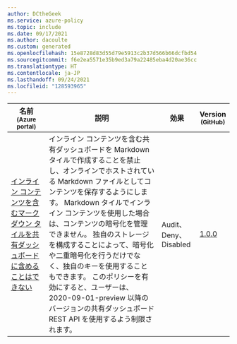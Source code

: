 ```yaml
---
author: DCtheGeek
ms.service: azure-policy
ms.topic: include
ms.date: 09/17/2021
ms.author: dacoulte
ms.custom: generated
ms.openlocfilehash: 15e8728d83d55d79e5913c2b37d566b66dcfbd54
ms.sourcegitcommit: f6e2ea5571e35b9ed3a79a22485eba4d20ae36cc
ms.translationtype: HT
ms.contentlocale: ja-JP
ms.lasthandoff: 09/24/2021
ms.locfileid: "128593965"
---
```

|名前<br /><sub>(Azure portal)</sub> |説明 |効果 |Version<br /><sub>(GitHub)</sub> |
|---|---|---|---|
|[インライン コンテンツを含むマークダウン タイルを共有ダッシュボードに含めることはできない](https://portal.azure.com/#blade/Microsoft_Azure_Policy/PolicyDetailBlade/definitionId/%2Fproviders%2FMicrosoft.Authorization%2FpolicyDefinitions%2F04c655fe-0ac7-48ae-9a32-3a2e208c7624) |インライン コンテンツを含む共有ダッシュボードを Markdown タイルで作成することを禁止し、オンラインでホストされている Markdown ファイルとしてコンテンツを保存するようにします。 Markdown タイルでインライン コンテンツを使用した場合は、コンテンツの暗号化を管理できません。 独自のストレージを構成することによって、暗号化や二重暗号化を行うだけでなく、独自のキーを使用することもできます。 このポリシーを有効にすると、ユーザーは、2020-09-01-preview 以降のバージョンの共有ダッシュボード REST API を使用するよう制限されます。 |Audit、Deny、Disabled |[1.0.0](https://github.com/Azure/azure-policy/blob/master/built-in-policies/policyDefinitions/Portal/SharedDashboardInlineContent_Deny.json) |
